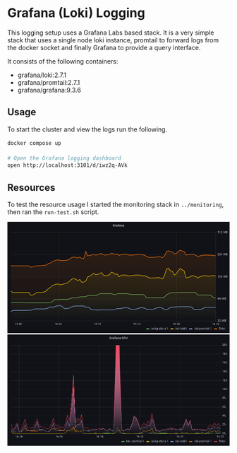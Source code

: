 # Grafana (Loki) Logging

This logging setup uses a Grafana Labs based stack. It is a very simple stack that uses a single node loki instance, promtail to forward logs from the docker socket and finally Grafana to provide a query interface.

It consists of the following containers:
- grafana/loki:2.7.1
- grafana/promtail:2.7.1
- grafana/grafana:9.3.6

## Usage

To start the cluster and view the logs run the following.

```sh
docker compose up

# Open the Grafana logging dashboard
open http://localhost:3101/d/iwz2q-AVk
```

## Resources
To test the resource usage I started the monitoring stack in `../monitoring`, then ran the `run-test.sh` script.

![Loki Memory Usage](grafana-memory.png)
![Loki CPU Usage](grafana-cpu.png)
